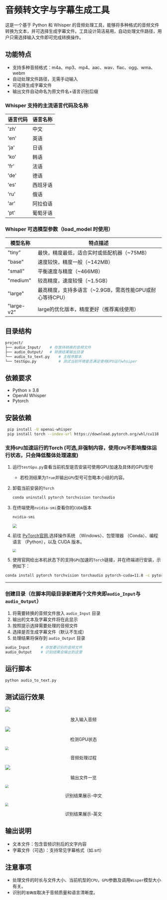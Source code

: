 # 音频转文字与字幕生成工具

这是一个基于 Python 和 Whisper 的音频处理工具，能够将多种格式的音频文件转换为文本，并可选择生成字幕文件。工具设计简洁易用，自动处理文件路径，用户只需选择输入文件即可完成转换操作。

## 功能特点

- 支持多种音频格式：m4a、mp3、mp4、aac、wav、flac、ogg、wma、webm
- 自动处理文件路径，无需手动输入
- 可选择生成字幕文件
- 输出文件自动命名为原文件名+语言识别后缀

### Whisper 支持的主流语言代码及名称

| 语言代码 | 语言名称 |
|----------|----------|
| 'zh'     | 中文     |
| 'en'     | 英语     |
| 'ja'     | 日语     |
| 'ko'     | 韩语     |
| 'fr'     | 法语     |
| 'de'     | 德语     |
| 'es'     | 西班牙语 |
| 'ru'     | 俄语     |
| 'ar'     | 阿拉伯语 |
| 'pt'     | 葡萄牙语 |


### Whisper 可选模型参数（load_model 时使用）

| 模型名称  | 特点描述                                                                 |
|-----------|--------------------------------------------------------------------------|
| "tiny"    | 最快，精度最低，适合实时或低配机器（~75MB）                              |
| "base"    | 速度较快，精度一般（~142MB）                                             |
| "small"   | 平衡速度与精度（~466MB）                                                 |
| "medium"  | 较高精度，速度较慢（~1.5GB）                                             |
| "large"   | 最高精度，支持多语言（~2.9GB，需高性能GPU或耐心等待CPU）                 |
| "large-v2"| large的优化版本，精度更好（推荐离线使用）  

## 目录结构
```bash
project/
├── audio_Input/    # 存放待转换的音频文件
├── audio_Output/   # 转换结果输出目录
└── audio_to_text.py    # 主程序脚本
└── testGpu.py          # 测试当前环境是否满足使用GPU运行whsiper
```
## 依赖要求
- Python ≥ 3.8
- OpenAI Whisper
- Pytorch 

## 安装依赖
   ```bash
    pip install -U openai-whisper
    pip install torch --index-url https://download.pytorch.org/whl/cu118  //此版本为标准torch 若Cpu英伟达建议安装可以调用Gpu的Torch
   ```

### 支持`GPU`加速运行的Torch (**可选,非强制内容**，使用`CPU`不影响整体运行状态，只会降低整体处理速度)
1. 运行`testGpu.py`查看当前机型是否安装可使用GPU加速及具体的GPU型号 
    + 若检测结果为`True`并输出`GPU`型号可忽略本小结的内容。
2. 卸载当前安装的`Torch`
   ```bash
   conda uninstall pytorch torchvision torchaudio
   ```
4. 在终端使用`nvidia-smi`查看你的`CUDA`版本
    ```bash
   nvidia-smi
   
   ```
   <img src="img/nvidia-smi.png" style="zoom:80%;" />
4. 前往 [PyTorch官网](https://pytorch.org/get-started/locally/),选择操作系统 （Windows）、包管理器 （Conda）、编程语言 （Python），以及 CUDA 版本。

   <img src="img/PyTorch官网支持gpu的torch.png" style="zoom:67%;" />
5. 使用官网给出本机状态下的支持`GPU`加速的`Torch`链接，并在终端进行安装，示例如下：
```bash
conda install pytorch torchvision torchaudio pytorch-cuda=11.8 -c pytorch -c nvidia  //例,请结合网站给出的安装路径进行安装,不要拷贝粘贴本链接
```
---
### 创建目录（在脚本同级目录新建两个文件夹即`audio_Input`与`audio_Output`）
1. 将需要转换的音频文件放入 `audio_Input` 目录
2. 输出的文本及字幕文件将在此显示
3. 按照提示选择需要处理的音频文件
4. 选择是否生成字幕文件（默认不生成）
5. 处理结果将保存到 `audio_Output` 目录
```bash
audio_Input     # 存放要识别的音频文件
audio_Output    # 识别结果会输出到这里
```
## 运行脚本
   ```bash
   python audio_to_text.py
   ```

## 测试运行效果
![](img/输入音频.png)
<p align="center">放入输入音频</p>

![](./img/GPU检测.png)

<p align="center">检测GPU状态</p>



<img src="img/音频处理过程2.png" style="zoom: 67%;" />

<p align="center">音频处理过程</p>

![](img/输出文件一览.png)

<p align="center">输出文件一览</p>

<img src="img/识别结果展示.png" style="zoom: 67%;" />

<p align="center">识别结果展示-中文</p>

<img src="img/识别结果展示英文.png" style="zoom:65%;" />

<p align="center">识别结果展示-英文</p>

## 输出说明

- 文本文件：包含音频识别后的文字内容
- 字幕文件（可选）：支持常见字幕格式（如.srt）

## 注意事项

- 处理文件的时长与文件大小、当前机型的`CPU`，`GPU`参数及调用`Wisper`模型大小有关。
- 识别的`准确度`取决于音频质量和语言清晰度。
